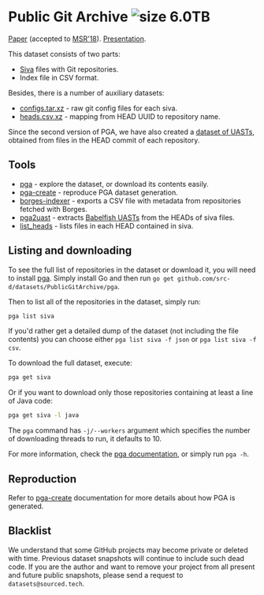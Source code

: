 Public Git Archive ![size 6.0TB](https://img.shields.io/badge/size-6.0TB-green.svg)
==================

[Paper](https://arxiv.org/abs/1803.10144) (accepted to [MSR'18](https://2018.msrconf.org/track/msr-2018-Data-Showcase-Papers)). [Presentation](http://vmarkovtsev.github.io/msr-2018-gothenburg/).

This dataset consists of two parts:

* [Siva](https://github.com/src-d/go-siva) files with Git repositories.
* Index file in CSV format.

Besides, there is a number of auxiliary datasets:

* [configs.tar.xz](https://drive.google.com/open?id=1_cij4BMrPiKVBVdZyUzg1iOhB3pL6EPR) - raw git config files for each siva.
* [heads.csv.xz](https://drive.google.com/open?id=136vsGWfIwfd0IrAdfphIU6lkMmme4-Pj) - mapping from HEAD UUID to repository name.

Since the second version of PGA, we have also created a [dataset of UASTs](../PublicGitArchiveUASTs), obtained from files in the HEAD commit of each repository.

## Tools

* [pga](pga) - explore the dataset, or download its contents easily.
* [pga-create](pga-create) - reproduce PGA dataset generation.
* [borges-indexer](borges-indexer) - exports a CSV file with metadata from repositories fetched with Borges.
* [pga2uast](pga2uast) - extracts [Babelfish UASTs](https://docs.sourced.tech/babelfish/uast/uast-specification-v2) from the HEADs of siva files.
* [list_heads](list-pga-heads) - lists files in each HEAD contained in siva.

## Listing and downloading

To see the full list of repositories in the dataset or download it, you will need to install
[pga](pga).
Simply install Go and then run `go get github.com/src-d/datasets/PublicGitArchive/pga`.

Then to list all of the repositories in the dataset, simply run:

```bash
pga list siva
```

If you'd rather get a detailed dump of the dataset (not including the file contents)
you can choose either `pga list siva -f json` or `pga list siva -f csv`.

To download the full dataset, execute:

```bash
pga get siva
```

Or if you want to download only those repositories containing at least a line of Java code:

```bash
pga get siva -l java
```

The `pga` command has `-j/--workers` argument which specifies the number of downloading threads to run, it defaults to 10.

For more information, check the [pga documentation](pga), or simply run `pga -h`.

## Reproduction

Refer to [pga-create](pga-create) documentation for more details about how PGA is generated.

## Blacklist

We understand that some GitHub projects may become private or deleted with time. Previous dataset snapshots will continue to include such dead code. If you are the author and want to remove your project from all present and future public snapshots, please send a request to `datasets@sourced.tech`.

